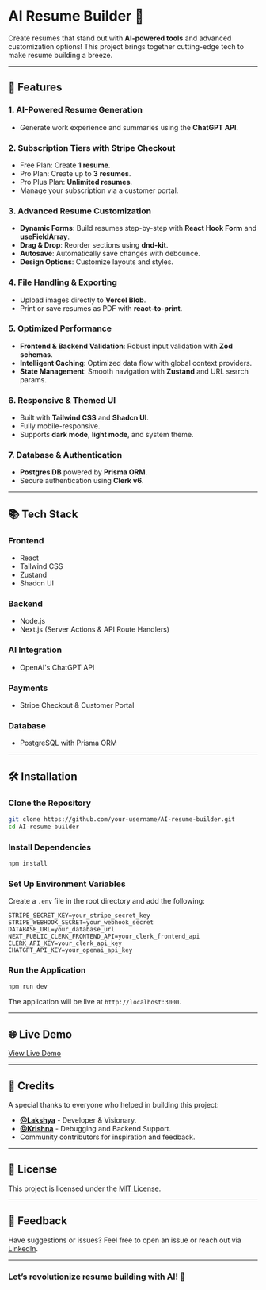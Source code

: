 # AI Resume Builder 🚀

Create resumes that stand out with **AI-powered tools** and advanced customization options! This project brings together cutting-edge tech to make resume building a breeze.

---

## 🌟 Features

### 1. **AI-Powered Resume Generation**
- Generate work experience and summaries using the **ChatGPT API**.

### 2. **Subscription Tiers with Stripe Checkout**
- Free Plan: Create **1 resume**.
- Pro Plan: Create up to **3 resumes**.
- Pro Plus Plan: **Unlimited resumes**.
- Manage your subscription via a customer portal.

### 3. **Advanced Resume Customization**
- **Dynamic Forms**: Build resumes step-by-step with **React Hook Form** and **useFieldArray**.
- **Drag & Drop**: Reorder sections using **dnd-kit**.
- **Autosave**: Automatically save changes with debounce.
- **Design Options**: Customize layouts and styles.

### 4. **File Handling & Exporting**
- Upload images directly to **Vercel Blob**.
- Print or save resumes as PDF with **react-to-print**.

### 5. **Optimized Performance**
- **Frontend & Backend Validation**: Robust input validation with **Zod schemas**.
- **Intelligent Caching**: Optimized data flow with global context providers.
- **State Management**: Smooth navigation with **Zustand** and URL search params.

### 6. **Responsive & Themed UI**
- Built with **Tailwind CSS** and **Shadcn UI**.
- Fully mobile-responsive.
- Supports **dark mode**, **light mode**, and system theme.

### 7. **Database & Authentication**
- **Postgres DB** powered by **Prisma ORM**.
- Secure authentication using **Clerk v6**.

---

## 📚 Tech Stack

### **Frontend**
- React
- Tailwind CSS
- Zustand
- Shadcn UI

### **Backend**
- Node.js
- Next.js (Server Actions & API Route Handlers)

### **AI Integration**
- OpenAI's ChatGPT API

### **Payments**
- Stripe Checkout & Customer Portal

### **Database**
- PostgreSQL with Prisma ORM

---

## 🛠️ Installation

### Clone the Repository
```bash
git clone https://github.com/your-username/AI-resume-builder.git
cd AI-resume-builder
```

### Install Dependencies
```bash
npm install
```

### Set Up Environment Variables
Create a `.env` file in the root directory and add the following:
```env
STRIPE_SECRET_KEY=your_stripe_secret_key
STRIPE_WEBHOOK_SECRET=your_webhook_secret
DATABASE_URL=your_database_url
NEXT_PUBLIC_CLERK_FRONTEND_API=your_clerk_frontend_api
CLERK_API_KEY=your_clerk_api_key
CHATGPT_API_KEY=your_openai_api_key
```

### Run the Application
```bash
npm run dev
```
The application will be live at `http://localhost:3000`.

---

## 🌐 Live Demo
[View Live Demo](https://your-live-demo-link.com)

---

## 🤝 Credits

A special thanks to everyone who helped in building this project:
- **[@Lakshya](https://github.com/your-profile)** - Developer & Visionary.
- **[@Krishna](https://github.com/krishna-profile)** - Debugging and Backend Support.
- Community contributors for inspiration and feedback.

---

## 📜 License
This project is licensed under the [MIT License](LICENSE).

---

## 💬 Feedback
Have suggestions or issues? Feel free to open an issue or reach out via [LinkedIn](https://www.linkedin.com/in/your-profile).

---

### Let’s revolutionize resume building with AI! 🚀
